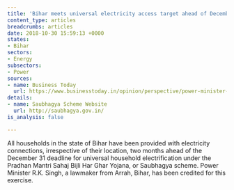```yaml
---
title: 'Bihar meets universal electricity access target ahead of December 31 deadline '
content_type: articles
breadcrumbs: articles
date: 2018-10-30 15:59:13 +0000
states:
- Bihar
sectors:
- Energy
subsectors:
- Power
sources:
- name: Business Today
  url: https://www.businesstoday.in/opinion/perspective/power-minister-rk-singh-bihar-is-now-100-per-cent-electrified-what-about-pm-narendra-modi-uttar-pradesh/story/286654.html
details:
- name: Saubhagya Scheme Website
  url: http://saubhagya.gov.in/
is_analysis: false

---
```

All households in the state of Bihar have been provided with electricity connections, irrespective of their location, two months ahead of the December 31 deadline for universal household electrification under the Pradhan Mantri Sahaj Bijli Har Ghar Yojana, or Saubhagya scheme. Power Minister R.K. Singh, a lawmaker from Arrah, Bihar, has been credited for this exercise.  